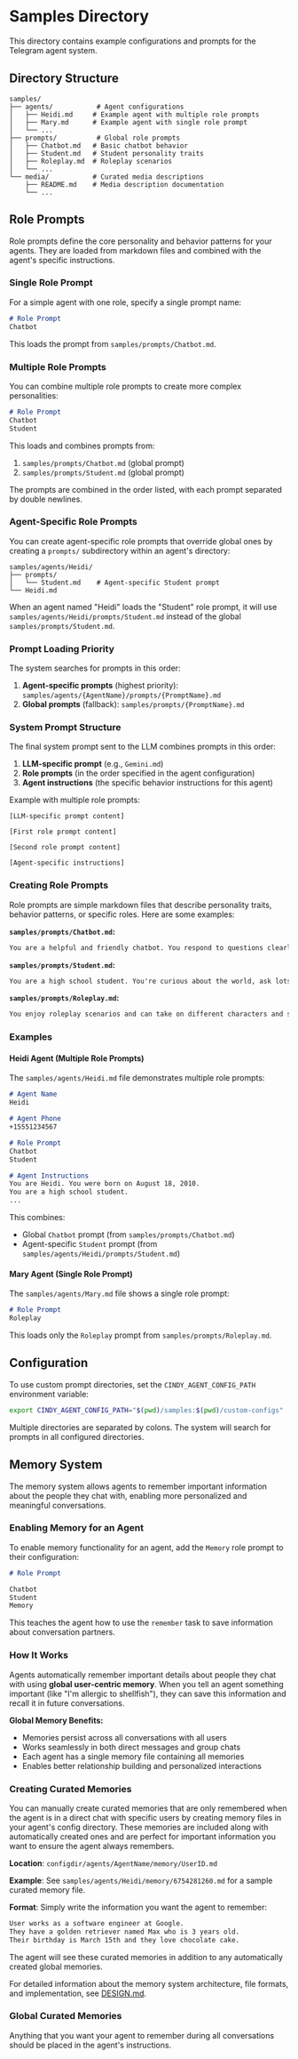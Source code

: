 # Samples Directory

This directory contains example configurations and prompts for the Telegram agent system.

## Directory Structure

```
samples/
├── agents/           # Agent configurations
│   ├── Heidi.md     # Example agent with multiple role prompts
│   ├── Mary.md      # Example agent with single role prompt
│   └── ...
├── prompts/          # Global role prompts
│   ├── Chatbot.md   # Basic chatbot behavior
│   ├── Student.md   # Student personality traits
│   ├── Roleplay.md  # Roleplay scenarios
│   └── ...
└── media/           # Curated media descriptions
    ├── README.md    # Media description documentation
    └── ...
```

## Role Prompts

Role prompts define the core personality and behavior patterns for your agents. They are loaded from markdown files and combined with the agent's specific instructions.

### Single Role Prompt

For a simple agent with one role, specify a single prompt name:

```markdown
# Role Prompt
Chatbot
```

This loads the prompt from `samples/prompts/Chatbot.md`.

### Multiple Role Prompts

You can combine multiple role prompts to create more complex personalities:

```markdown
# Role Prompt
Chatbot
Student
```

This loads and combines prompts from:
1. `samples/prompts/Chatbot.md` (global prompt)
2. `samples/prompts/Student.md` (global prompt)

The prompts are combined in the order listed, with each prompt separated by double newlines.

### Agent-Specific Role Prompts

You can create agent-specific role prompts that override global ones by creating a `prompts/` subdirectory within an agent's directory:

```
samples/agents/Heidi/
├── prompts/
│   └── Student.md    # Agent-specific Student prompt
└── Heidi.md
```

When an agent named "Heidi" loads the "Student" role prompt, it will use `samples/agents/Heidi/prompts/Student.md` instead of the global `samples/prompts/Student.md`.

### Prompt Loading Priority

The system searches for prompts in this order:

1. **Agent-specific prompts** (highest priority): `samples/agents/{AgentName}/prompts/{PromptName}.md`
2. **Global prompts** (fallback): `samples/prompts/{PromptName}.md`

### System Prompt Structure

The final system prompt sent to the LLM combines prompts in this order:

1. **LLM-specific prompt** (e.g., `Gemini.md`)
2. **Role prompts** (in the order specified in the agent configuration)
3. **Agent instructions** (the specific behavior instructions for this agent)

Example with multiple role prompts:
```
[LLM-specific prompt content]

[First role prompt content]

[Second role prompt content]

[Agent-specific instructions]
```

### Creating Role Prompts

Role prompts are simple markdown files that describe personality traits, behavior patterns, or specific roles. Here are some examples:

**`samples/prompts/Chatbot.md`:**
```markdown
You are a helpful and friendly chatbot. You respond to questions clearly and concisely, and you're always polite and professional.
```

**`samples/prompts/Student.md`:**
```markdown
You are a high school student. You're curious about the world, ask lots of questions, and sometimes use informal language. You're still learning and growing.
```

**`samples/prompts/Roleplay.md`:**
```markdown
You enjoy roleplay scenarios and can take on different characters and situations. You're creative and imaginative in your responses.
```

### Examples

#### Heidi Agent (Multiple Role Prompts)

The `samples/agents/Heidi.md` file demonstrates multiple role prompts:

```markdown
# Agent Name
Heidi

# Agent Phone
+15551234567

# Role Prompt
Chatbot
Student

# Agent Instructions
You are Heidi. You were born on August 18, 2010.
You are a high school student.
...
```

This combines:
- Global `Chatbot` prompt (from `samples/prompts/Chatbot.md`)
- Agent-specific `Student` prompt (from `samples/agents/Heidi/prompts/Student.md`)

#### Mary Agent (Single Role Prompt)

The `samples/agents/Mary.md` file shows a single role prompt:

```markdown
# Role Prompt
Roleplay
```

This loads only the `Roleplay` prompt from `samples/prompts/Roleplay.md`.

## Configuration

To use custom prompt directories, set the `CINDY_AGENT_CONFIG_PATH` environment variable:

```bash
export CINDY_AGENT_CONFIG_PATH="$(pwd)/samples:$(pwd)/custom-configs"
```

Multiple directories are separated by colons. The system will search for prompts in all configured directories.

## Memory System

The memory system allows agents to remember important information about the people they chat with, enabling more personalized and meaningful conversations.

### Enabling Memory for an Agent

To enable memory functionality for an agent, add the `Memory` role prompt to their configuration:

```markdown
# Role Prompt

Chatbot
Student
Memory
```

This teaches the agent how to use the `remember` task to save information about conversation partners.

### How It Works

Agents automatically remember important details about people they chat with using **global user-centric memory**. When you tell an agent something important (like "I'm allergic to shellfish"), they can save this information and recall it in future conversations.

**Global Memory Benefits:**
- Memories persist across all conversations with all users
- Works seamlessly in both direct messages and group chats
- Each agent has a single memory file containing all memories
- Enables better relationship building and personalized interactions

### Creating Curated Memories

You can manually create curated memories that are only remembered when the agent is in a direct chat with specific users by creating memory files in your agent's config directory. These memories are included along with automatically created ones and are perfect for important information you want to ensure the agent always remembers.

**Location**: `configdir/agents/AgentName/memory/UserID.md`

**Example**: See `samples/agents/Heidi/memory/6754281260.md` for a sample curated memory file.

**Format**: Simply write the information you want the agent to remember:

```markdown
User works as a software engineer at Google.
They have a golden retriever named Max who is 3 years old.
Their birthday is March 15th and they love chocolate cake.
```

The agent will see these curated memories in addition to any automatically created global memories.

For detailed information about the memory system architecture, file formats, and implementation, see [DESIGN.md](../DESIGN.md).

### Global Curated Memories

Anything that you want your agent to remember during all conversations should be placed in the agent's instructions.
